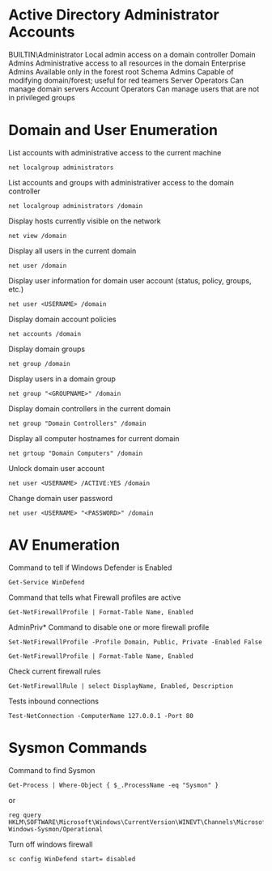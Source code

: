 # Active Directory Administrator Accounts

BUILTIN\Administrator	Local admin access on a domain controller
Domain Admins	Administrative access to all resources in the domain
Enterprise Admins	Available only in the forest root
Schema Admins	Capable of modifying domain/forest; useful for red teamers
Server Operators	Can manage domain servers
Account Operators	Can manage users that are not in privileged groups

# Domain and User Enumeration

List accounts with administrative access to the current machine
```
net localgroup administrators
```
List accounts and groups with administrativer access to the domain controller
```
net localgroup administrators /domain
```
Display hosts currently visible on the network
```
net view /domain
```
Display all users in the current domain
```
net user /domain
```
Display user information for domain user account (status, policy, groups, etc.)
```
net user <USERNAME> /domain
```
Display domain account policies
```
net accounts /domain
```
Display domain groups
```
net group /domain
```
Display users in a domain group
```
net group "<GROUPNAME>" /domain
```
Display domain controllers in the current domain
```
net group "Domain Controllers" /domain
```
Display all computer hostnames for current domain
```
net grtoup "Domain Computers" /domain
```
Unlock domain user account
```
net user <USERNAME> /ACTIVE:YES /domain
```
Change domain user password
```
net user <USERNAME> "<PASSWORD>" /domain
```
# AV Enumeration

Command to tell if Windows Defender is Enabled
```
Get-Service WinDefend
```
Command that tells what Firewall profiles are active
```
Get-NetFirewallProfile | Format-Table Name, Enabled
```
AdminPriv* Command to disable one or more firewall profile 

```
Set-NetFirewallProfile -Profile Domain, Public, Private -Enabled False
```

```
Get-NetFirewallProfile | Format-Table Name, Enabled
```
Check current firewall  rules
```
Get-NetFirewallRule | select DisplayName, Enabled, Description
```
Tests inbound connections
```
Test-NetConnection -ComputerName 127.0.0.1 -Port 80
```
# Sysmon Commands

Command to find Sysmon

```
Get-Process | Where-Object { $_.ProcessName -eq "Sysmon" }
```
or
```
reg query HKLM\SOFTWARE\Microsoft\Windows\CurrentVersion\WINEVT\Channels\Microsoft-Windows-Sysmon/Operational
```
Turn off windows firewall
```
sc config WinDefend start= disabled
```
